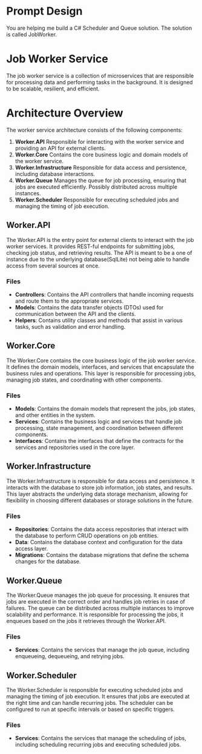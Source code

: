 # Prompt Design
You are helping me build a C# Scheduler and Queue solution. The solution is called JobWorker.

# Job Worker Service
The job worker service is a collection of microservices that are responsible for processing data and performing tasks in the background. It is designed to be scalable, resilient, and efficient.

# Architecture Overview
The worker service architecture consists of the following components:
1. **Worker.API** Responsible for interacting with the worker service and providing an API for external clients.
2. **Worker.Core** Contains the core business logic and domain models of the worker service.
3. **Worker.Infrastructure** Responsible for data access and persistence, including database interactions.
4. **Worker.Queue** Manages the queue for job processing, ensuring that jobs are executed efficiently. Possibly distributed across multiple instances.
5. **Worker.Scheduler** Responsible for executing scheduled jobs and managing the timing of job execution.

## Worker.API
The Worker.API is the entry point for external clients to interact with the job worker services. It provides REST-ful endpoints for submitting jobs, checking job status, and retrieving results. The API is meant to be a one of instance due to the underlying database(SqlLite) not being able to handle access from several sources at once.

### Files
- **Controllers**: Contains the API controllers that handle incoming requests and route them to the appropriate services.
- **Models**: Contains the data transfer objects (DTOs) used for communication between the API and the clients.
- **Helpers**: Contains utility classes and methods that assist in various tasks, such as validation and error handling.

## Worker.Core
The Worker.Core contains the core business logic of the job worker service. It defines the domain models, interfaces, and services that encapsulate the business rules and operations. This layer is responsible for processing jobs, managing job states, and coordinating with other components.

### Files
- **Models**: Contains the domain models that represent the jobs, job states, and other entities in the system.
- **Services**: Contains the business logic and services that handle job processing, state management, and coordination between different components.
- **Interfaces**: Contains the interfaces that define the contracts for the services and repositories used in the core layer.

## Worker.Infrastructure
The Worker.Infrastructure is responsible for data access and persistence. It interacts with the database to store job information, job states, and results. This layer abstracts the underlying data storage mechanism, allowing for flexibility in choosing different databases or storage solutions in the future.

### Files
- **Repositories**: Contains the data access repositories that interact with the database to perform CRUD operations on job entities.
- **Data**: Contains the database context and configuration for the data access layer.
- **Migrations**: Contains the database migrations that define the schema changes for the database.

## Worker.Queue
The Worker.Queue manages the job queue for processing. It ensures that jobs are executed in the correct order and handles job retries in case of failures. The queue can be distributed across multiple instances to improve scalability and performance. It is responsible for processing the jobs, it enqueues based on the jobs it retrieves through the Worker.API.

### Files
- **Services**: Contains the services that manage the job queue, including enqueueing, dequeueing, and retrying jobs.

## Worker.Scheduler
The Worker.Scheduler is responsible for executing scheduled jobs and managing the timing of job execution. It ensures that jobs are executed at the right time and can handle recurring jobs. The scheduler can be configured to run at specific intervals or based on specific triggers.

### Files
- **Services**: Contains the services that manage the scheduling of jobs, including scheduling recurring jobs and executing scheduled jobs.